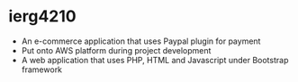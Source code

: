 # ierg4210
- An e-commerce application that uses Paypal plugin for payment
- Put onto AWS platform during project development
- A web application that uses PHP, HTML and Javascript under Bootstrap framework
